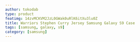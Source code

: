 ```yaml
---
author: tokodab
type: product
featimg: 14zvMCKVM2JzL0GWak0uRlK6itXu3lu0Z
title: Warriors Stephen Curry Jersey Samsung Galaxy S9 Case
tags: [samsung, galaxy, s9]
category: [samsung]
---
```

